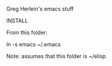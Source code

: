 Greg Herlein's emacs stuff

INSTALL

From this folder:

ln -s emacs ~/.emacs

Note:  assumes that this folder is ~/elisp

